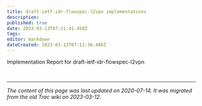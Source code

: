 ```yaml
---
title: draft-ietf-idr-flowspec-l2vpn implementations
description: 
published: true
date: 2023-03-13T07:11:41.450Z
tags: 
editor: markdown
dateCreated: 2023-03-13T07:11:36.486Z
---
```


Implementation Report for draft-ietf-idr-flowspec-l2vpn



&nbsp;
&nbsp;
&nbsp;

---

*The content of this page was last updated on 2020-07-14. It was migrated from the old Trac wiki on 2023-03-12.*